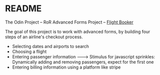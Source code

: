 # README

The Odin Project – RoR Advanced Forms Project – [Flight Booker](https://www.theodinproject.com/lessons/ruby-on-rails-flight-booker)

The goal of this project is to work with advanced forms, by building four steps of an airline's checkout process.

- Selecting dates and airports to search
- Choosing a flight
- Entering passenger information ---> Stimulus for javascript sprinkles: Dynamically adding and removing passengers, expect for the first one
- Entering billing information using a platform like stripe
